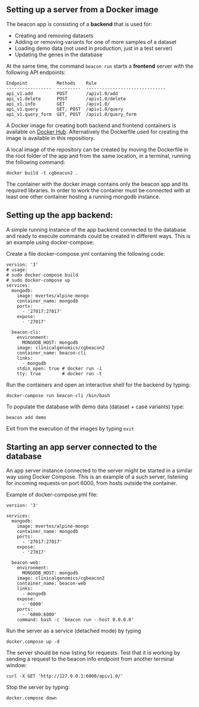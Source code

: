 ## Setting up a server from a Docker image

The beacon app is consisting of a **backend** that is used for:
- Creating and removing datasets
- Adding or removing variants for one of more samples of a dataset
- Loading demo data (not used in production, just in a test server)
- Updating the genes in the database

At the same time, the command `beacon run` starts a **frontend** server with the following API endpoints:
```
Endpoint           Methods    Rule
-----------------  ---------  ------------------------------
api_v1.add         POST       /apiv1.0/add
api_v1.delete      POST       /apiv1.0/delete
api_v1.info        GET        /apiv1.0/
api_v1.query       GET, POST  /apiv1.0/query
api_v1.query_form  GET, POST  /apiv1.0/query_form
```

A Docker image for creating both backend and frontend containers is available on [Docker Hub](https://hub.docker.com/repository/docker/clinicalgenomics/cgbeacon2).
Alternatively the Dockerfile used for creating the image is available in this repositiory.

A local image of the repository can be created by moving the Dockerfile in the root folder of the app and from the same location, in a terminal, running the following command:

```
docker build -t cgbeacon2 .
```

The container with the docker image contains only the beacon app and its required libraries. In order to work the container must be connected with at least one other container hosting a running mongodb instance.


## Setting up the app backend:

A simple running instance of the app backend connected to the database and ready to execute commands could be created in different ways. This is an example using docker-compose:

Create a file docker-compose.yml containing the following code:

```
version: '3'
# usage:
# sudo docker-compose build
# sudo docker-compose up
services:
  mongodb:
    image: mvertes/alpine-mongo
    container_name: mongodb
    ports:
      - '27017:27017'
    expose:
      - '27017'

  beacon-cli:
    environment:
      MONGODB_HOST: mongodb
    image: clinicalgenomics/cgbeacon2
    container_name: beacon-cli
    links:
      - mongodb
    stdin_open: true # docker run -i
    tty: true        # docker run -t
```

Run the containers and open an interactive shell for the backend by typing:
```
docker-compose run beacon-cli /bin/bash
```

To populate the database with demo data (dataset + case variants) type:
```
beacon add demo
```

Exit from the execution of the images by typing `exit`

## Starting an app server connected to the database

An app server instance connected to the server might be started in a similar way using Docker Compose. This is an example of a such server, listening for incoming requests on port 6000, from hosts outside the container.

Example of docker-compose.yml file:

```
version: '3'

services:
  mongodb:
    image: mvertes/alpine-mongo
    container_name: mongodb
    ports:
      - '27017:27017'
    expose:
      - '27017'

  beacon-web:
    environment:
      MONGODB_HOST: mongodb
    image: clinicalgenomics/cgbeacon2
    container_name: beacon-web
    links:
      - mongodb
    expose:
      - '6000'
    ports:
      - '6000:6000'
    command: bash -c 'beacon run --host 0.0.0.0'
```

Run the server as a service (detached mode) by typing
```
docker.compose up -d
```

The server should be now listing for requests. Test that it is working by sending a request to the beacon info endpoint from another terminal window:
```
curl -X GET 'http://127.0.0.1:6000/apiv1.0/'
```

Stop the server by typing:
```
docker.compose down
```
